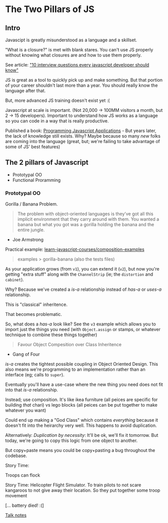# The Two Pillars of JS

## Intro

Javascipt is greatly misunderstood as a language and a skillset.

"What is a closure?" is met with blank stares. You can't use JS properly without
knowing what closures are and how to use them properly.

See article: ["10 interview questions every javascript developer should
know"](https://medium.com/javascript-scene/10-interview-questions-every-javascript-developer-should-know-6fa6bdf5ad95)

JS is great as a tool to quickly pick up and make something. But that portion of
your career shouldn't last more than a year. You should really know the language
after that.

But, more advanced JS training doesn't exist yet :(

Javascript at scale is important. (Not 20,000 -> 100MM visitors a month, but 2
-> 15 developers). Important to understand how JS works as a language so you can
code in a way that is really productive.

Published a book: [Programming Javascript
Applications](http://shop.oreilly.com/product/0636920033141.do) - But years
later, the lack of knowledge still exists. Why? Maybe because so many _new_
folks are coming into the language (great, but; we're failing to take advantage
of some of JS' best features)

## The 2 pillars of Javascript

* Prototypal OO
* Functional Proramming

### Prototypal OO

Gorilla / Banana Problem.

> The problem with object-oriented languages is they’ve got all this implicit
> environment that they carry around with them. You wanted a banana but what you
> got was a gorilla holding the banana and the entire jungle.

- Joe Armstrong

Practical example:
[learn-javascript-courses/composition-examples](http://github.com/learn-javascript-courses/composition-examples)
> examples > gorilla-banana (also the tests files)

As your application grows (from `v1`), you can extend it (`v2`), but now you're
getting "extra stuff" along with the `ChannelStrip` (ie; the `distortion` and
`cabinet`).

Why? Because we've created a _is-a_ relationship instead of _has-a_ or _uses-a_
relationship.

This is "classical" inheritence.

That becomes problematic.

So, what does a _has-a_ look like? See the `v3` example which allows you to
import just the things you need (with `Object.assign` or stamps, or whatever
technique to combine these things together)

> Favour Object Compesition over Class Inheritence

- Gang of Four

_is-a_ creates the tightest possible coupling in Object Oriented Design. This
also means we're programming to an implementation rather than an interface (eg;
calls to `super`).

Eventually you'll have a use-case where the new thing you need does not fit into
that _is-a_ relationship.

Instead; use composition. It's like ikea furniture (all peices are specific for
building _that_ chari) vs lego blocks (all peices can be put together to make
whatever you want)

Could end up making a "God Class" which contains _everything_ because it doesn't
fit into the heirarchy very well. This happens to avoid duplication.

Alternatively: _Duplication by necessity_: It'll be ok, we'll fix it tomorrow.
But today, we're going to copy this logic from one object to another.

But copy+paste means you could be copy+pasting a bug throughout the codebase.

Story Time:

Troops can flock

Story Time: Helicopter Flight Simulator. To train pilots to not scare kangaroos
to not give away their location. So they put together some troop movement 

[... battery died! :(]

[Talk notes](http://github.com/ericelliott/the-two-pillars-of-javascript-talk)
